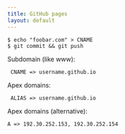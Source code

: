 ```yaml
---
title: GitHub pages
layout: default
---
```


    $ echo "foobar.com" > CNAME
    $ git commit && git push

Subdomain (like www):

     CNAME => username.github.io

Apex domains:

     ALIAS => username.github.io

Apex domains (alternative):

    A => 192.30.252.153, 192.30.252.154
